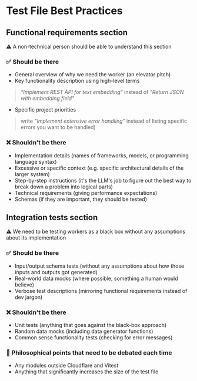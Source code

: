 # Test File Best Practices

## Functional requirements section
⚠️ A non-technical person should be able to understand this section
### ✅️ Should be there
- General overview of why we need the worker (an elevator pitch)
- Key functionality description using high-level terms
> *"Implement REST API for text embedding"* instead of *"Return JSON with embedding field"*
- Specific project priorities
> write *"Implement extensive error handling"* instead of listing specific errors you want to be handled)
### ❌ Shouldn't be there
- Implementation details (names of frameworks, models, or programming language syntax)
- Excessive or specific context (e.g. specific architectural details of the larger system)
- Step-by-step instructions (it's the LLM's job to figure out the best way to break down a problem into logical parts)
- Technical requirements (giving performance expectations)
- Schemas (if they are important, they should be tested)
## Integration tests section
⚠️ We need to be testing workers as a black box without any assumptions about its implementation
### ✅️ Should be there
- Input/output schema tests (without any assumptions about how those inputs and outputs got generated)
- Real-world data mocks (where possible, something a human would believe)
- Verbose test descriptions (mirroring functional requirements instead of dev jargon)
### ❌ Shouldn't be there
- Unit tests (anything that goes against the black-box approach)
- Random data mocks (including data generator functions)
- Common sense functionality tests (checking for error messages)
### 🤔 Philosophical points that need to be debated each time
- Any modules outside Cloudflare and Vitest
- Anything that significantly increases the size of the test file
